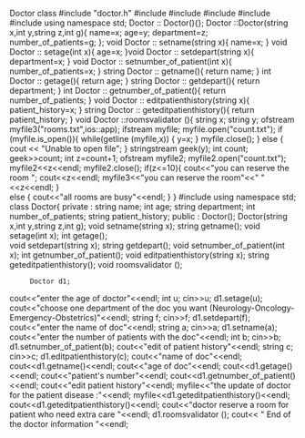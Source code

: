 Doctor class
#include "doctor.h"
#include <sstream>
#include <string>
#include <iostream>
#include <fstream>
#include <cstdlib>
using namespace std;
Doctor :: Doctor(){};
Doctor ::Doctor(string x,int y,string z,int g){
	name=x;
	age=y;
	department=z;
	number_of_patients=g;
};
void Doctor :: setname(string x){
	name=x;
}
void Doctor :: setage(int x){
	age=x;
}void Doctor :: setdepart(string x){
	department=x;
}
void Doctor :: setnumber_of_patient(int x){
	number_of_patients=x;
}
string Doctor :: getname(){
	return name;
}
int Doctor :: getage(){
	return age;
}
string Doctor :: getdepart(){
	return department;
}
int Doctor :: getnumber_of_patient(){
	return number_of_patients;
}
void Doctor :: editpatienthistory(string x){
	patient_history=x;
}
string Doctor :: geteditpatienthistory(){
	return patient_history;
}
void Doctor ::roomsvalidator (){
string x;
string y;
   ofstream myfile3("rooms.txt",ios::app);
	ifstream myfile;
	myfile.open("count.txt");
if (myfile.is_open()){
while(getline (myfile,x)) 
{
 y=x;
}
myfile.close();
}
else
{
cout << "Unable to open file"; 
}
stringstream geek(y);
int count;
geek>>count;
	int z=count+1;
	ofstream myfile2;
	myfile2.open("count.txt");
	myfile2<<z<<endl;
	myfile2.close();
if(z<=10){
	cout<<"you can reserve the room ";
	cout<<z<<endl;
	myfile3<<"you can reserve the room"<<" "<<z<<endl;
}	
	else {
		cout<<"all rooms are busy"<<endl;
	}
}
                                     #include <iostream>
using namespace std;
class Doctor{
	private :
		string name;
		int age;
		string department;
		int number_of_patients;
		string patient_history;
		public :
			Doctor();
			Doctor(string x,int y,string z,int g);
			void setname(string x);
			string getname();
			void setage(int x);
			int getage();         
			void setdepart(string x);
			string getdepart();
         void setnumber_of_patient(int x); 
         int getnumber_of_patient();
         void editpatienthistory(string x);
         string geteditpatienthistory();
         void roomsvalidator ();
         
         Doctor d1;
cout<<"enter the age of doctor"<<endl;
int u;
cin>>u;
d1.setage(u);
cout<<"choose one department of the doc you want (Neurology-Oncology-Emergency-Obstetrics)"<<endl;
string f;
cin>>f;
d1.setdepart(f);
cout<<"enter the name of doc"<<endl;
string a;
cin>>a;
d1.setname(a);
cout<<"enter the number of patients with the doc"<<endl;
int b;
cin>>b;
d1.setnumber_of_patient(b);
cout<<"edit of patient history"<<endl;
string c;
cin>>c;
d1.editpatienthistory(c);
cout<<"name of doc"<<endl;
cout<<d1.getname()<<endl;
cout<<"age of doc"<<endl;
cout<<d1.getage()<<endl;
cout<<"patient's number"<<endl;
cout<<d1.getnumber_of_patient()<<endl;
cout<<"edit patient history"<<endl;
myfile<<"the update of doctor for the patient disease :"<<endl;
myfile<<d1.geteditpatienthistory()<<endl;
cout<<d1.geteditpatienthistory()<<endl;
cout<<"doctor reserve a room for patient who need extra care "<<endl;
d1.roomsvalidator ();
cout<< "     End of the doctor information     "<<endl;
